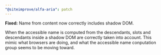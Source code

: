 ```yaml
---
"@siteimprove/alfa-aria": patch
---
```


**Fixed:** Name from content now correctly includes shadow DOM.

When the accessible name is computed from the descendants, slots and descendants inside a shadow DOM are correctly taken into account. This mimic what browsers are doing, and what the accessible name conputation group seems to be moving toward.
